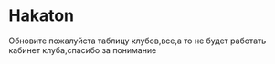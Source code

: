 # Hakaton
Обновите пожалуйста таблицу клубов,все,а то не будет работать кабинет клуба,спасибо за понимание
